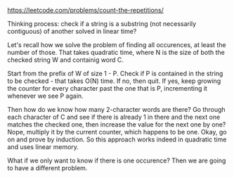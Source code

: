 https://leetcode.com/problems/count-the-repetitions/

Thinking process:
check if a string is a substring (not necessarily contiguous) of another
solved in linear time?

Let's recall how we solve the problem of finding all occurences, at least
the number of those. That takes quadratic time, where N is the size of
both the checked string W and containig word C.

Start from the prefix of W of size 1 - P.
Check if P is contained in the string to be checked - that takes O(N)
time. If no, then quit. If yes, keep growing the counter for every
character past the one that is P, incrementing it whenever we see P again.

Then how do we know how many 2-character words are there? Go through each
character of C and see if there is already 1 in there and the next one
matches the checked one, then increase the value for the next one by
one? Nope, multiply it by the current counter, which happens to be one.
Okay, go on and prove by induction. So this approach works indeed in
quadratic time and uses linear memory.

What if we only want to know if there is one occurence? Then we are going
to have a different problem.